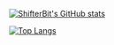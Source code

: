 [![ShifterBit's GitHub stats](https://github-readme-stats.vercel.app/api?username=ShifterBit&show_icons=true)](https://github.com/anuraghazra/github-readme-stats)

[![Top Langs](https://github-readme-stats.vercel.app/api/top-langs/?username=ShifterBit&layout=compact&langs_count=8&card_width=445)](https://github.com/anuraghazra/github-readme-stats)

<!--
**ShifterBit/ShifterBit** is a ✨ _special_ ✨ repository because its `README.md` (this file) appears on your GitHub profile.

Here are some ideas to get you started:

- 🔭 I’m currently working on ...
- 🌱 I’m currently learning ...
...- 👯 I’m looking to collaborate on ...
- 🤔 I’m looking for help with ...
- 💬 Ask me about ...
- 📫 How to reach me: ...
- 😄 Pronouns: ...
- ⚡ Fun fact: ...
-->
